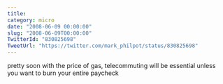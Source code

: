 ```yaml
---
title: 
category: micro
date: "2008-06-09 00:00:00"
slug: "2008-06-09T00:00:00"
TwitterId: "830825698"
TweetUrl: "https://twitter.com/mark_philpot/status/830825698"
---
```


pretty soon with the price of gas, telecommuting will be essential unless you
want to burn your entire paycheck
